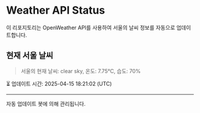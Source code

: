 
# Weather API Status

이 리포지토리는 OpenWeather API를 사용하여 서울의 날씨 정보를 자동으로 업데이트합니다.

## 현재 서울 날씨
> 서울의 현재 날씨: clear sky, 온도: 7.75°C, 습도: 70%

⏳ 업데이트 시간: 2025-04-15 18:21:02 (UTC)

---
자동 업데이트 봇에 의해 관리됩니다.

